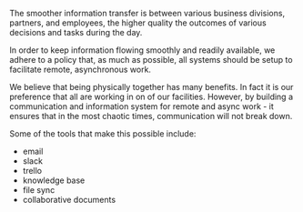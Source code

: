 The smoother information transfer is between various business divisions, partners, and employees, the higher quality the outcomes of various decisions and tasks during the day.

In order to keep information flowing smoothly and readily available, we adhere to a policy that, as much as possible, all systems should be setup to facilitate remote, asynchronous work.

We believe that being physically together has many benefits. In fact it is our preference that all are working in on of our facilities. However, by building a communication and information system for remote and async work - it ensures that in the most chaotic times, communication will not break down.

Some of the tools that make this possible include:
* email
* slack
* trello
* knowledge base
* file sync
* collaborative documents
  